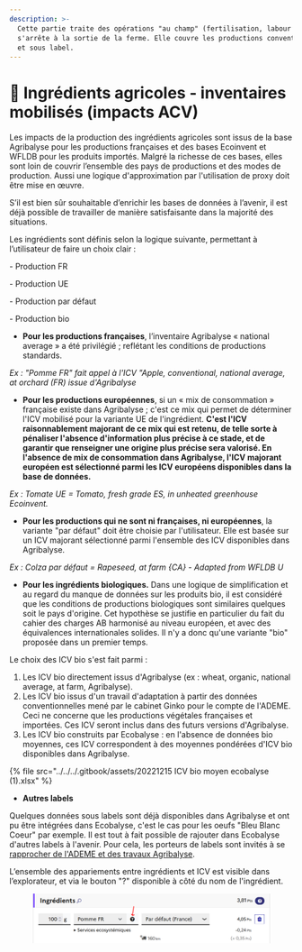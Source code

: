 ```yaml
---
description: >-
  Cette partie traite des opérations "au champ" (fertilisation, labour etc.) et
  s'arrête à la sortie de la ferme. Elle couvre les productions conventionnelles
  et sous label.
---
```


# 🍒 Ingrédients agricoles - inventaires mobilisés (impacts ACV)

Les impacts de la production des ingrédients agricoles sont issus de la base Agribalyse pour les productions françaises et des bases Ecoinvent et WFLDB pour les produits importés. Malgré la richesse de ces bases, elles sont loin de couvrir l’ensemble des pays de productions et des modes de production. Aussi une logique d'approximation par l'utilisation de proxy doit être mise en œuvre.

S’il est bien sûr souhaitable d’enrichir les bases de données à l’avenir, il est déjà possible de travailler de manière satisfaisante dans la majorité des situations.&#x20;

Les ingrédients sont définis selon la logique suivante, permettant à l’utilisateur de faire un choix clair :

\-          Production FR

\-          Production UE

\-          Production par défaut

\-          Production bio&#x20;



* &#x20;**Pour les productions françaises**, l’inventaire Agribalyse « national average » a été privilégié ; reflétant les conditions de productions standards.

_Ex : "Pomme FR" fait appel à l'ICV "Apple, conventional, national average, at orchard (FR) issue d'Agribalyse_&#x20;



* **Pour les productions européennes**, si un « mix de consommation » française existe dans Agribalyse ; c'est ce mix qui permet de déterminer l'ICV mobilisé pour la variante UE de l'ingrédient. **C'est l'ICV raisonnablement majorant de ce mix qui est retenu, de telle sorte à pénaliser l'absence d'information plus précise à ce stade, et de garantir que renseigner une origine plus précise sera valorisé. En l'absence de mix de consommation dans Agribalyse, l'ICV majorant européen est sélectionné parmi les ICV européens disponibles dans la base de données.**&#x20;

_Ex : Tomate UE = Tomato, fresh grade ES, in unheated greenhouse Ecoinvent._ &#x20;



* **Pour les productions qui ne sont ni françaises, ni européennes**, la variante "par défaut" doit être choisie par l'utilisateur. Elle est basée sur un ICV majorant sélectionné parmi l'ensemble des ICV disponibles dans Agribalyse.

_Ex : Colza par défaut = Rapeseed, at farm {CA} - Adapted from WFLDB U_



* **Pour les ingrédients biologiques.** Dans une logique de simplification et au regard du manque de données sur les produits bio, il est considéré que les conditions de productions biologiques sont similaires quelques soit le pays d'origine. Cet hypothèse se justifie en particulier du fait du cahier des charges AB harmonisé au niveau européen, et avec des équivalences internationales solides. Il n'y a donc qu'une variante "bio" proposée dans un premier temps.

Le choix des ICV bio s'est fait parmi :

1. Les ICV bio directement issus d'Agribalyse (ex : wheat, organic, national average, at farm, Agribalyse).
2. Les ICV bio issus d'un travail d'adaptation à partir des données conventionnelles mené par le cabinet Ginko pour le compte de l'ADEME. Ceci ne concerne que les productions végétales françaises et importées. Ces ICV seront inclus dans des futurs versions d'Agribalyse.&#x20;
3. Les ICV bio construits par Ecobalyse : en l'absence de données bio moyennes, ces ICV correspondent à des moyennes pondérées d'ICV bio disponibles dans Agribalyse. &#x20;

{% file src="../../../.gitbook/assets/20221215 ICV bio moyen ecobalyse (1).xlsx" %}

* **Autres labels**

Quelques données sous labels sont déjà disponibles dans Agribalyse et ont pu être intégrées dans Ecobalyse, c'est le cas pour les oeufs "Bleu Blanc Coeur" par exemple. Il est tout à fait possible de rajouter dans Ecobalyse d'autres labels à l'avenir. Pour cela, les porteurs de labels sont invités à se [rapprocher de l'ADEME et des travaux Agribalyse](../../../impacts-consideres.md).&#x20;



L’ensemble des appariements entre ingrédients et ICV est visible dans l’explorateur, et via le bouton "?" disponible à côté du nom de l'ingrédient.

<figure><img src="../../../.gitbook/assets/image (352).png" alt=""><figcaption></figcaption></figure>



